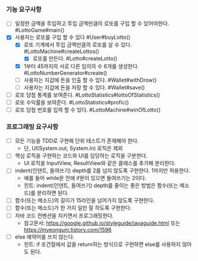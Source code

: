 ### 기능 요구사항

- [ ] 일정한 금액을 투입하고 투입 금액만큼의 로또를 구입 할 수 있어야한다. #LottoGame#main()
- [x] 사용자는 로또를 구입 할 수 있다 #User#buyLotto()
    - [x] 로또 기계에서 투입 금액만큼의 로또를 살 수 있다. #LottoMachine#createLottos()
        - [x] 로또를 만든다. #Lotto#createLotto()
    - [x] 1부터 45까지의 서로 다른 임의의 수 6개를 생성한다. #LottoNumberGenerator#create()
    - [ ] 사용자는 지갑에 돈을 인출 할 수 있다. #Wallet#withDrow()
    - [ ] 사용자는 지갑에 돈을 저장 할 수 있다. #Wallet#save()
- [ ] 로또 당첨 통계를 보여준다. #LottoStatistics#lottoOfStatistics()
- [ ] 로또 수익률을 보여준다. #LottoStatistics#profic()
- [ ] 로또 당첨 번호를 입력 할 수 있다. #LottoMachine#winOfLotto()

### 프로그래밍 요구사항

- [ ] 모든 기능을 TDD로 구현해 단위 테스트가 존재해야 한다.
    - 단, UI(System.out, System.in) 로직은 제외
- [ ] 핵심 로직을 구현하는 코드와 UI를 담당하는 로직을 구분한다.
    - UI 로직을 InputView, ResultView와 같은 클래스를 추가해 분리한다.
- [ ] indent(인덴트, 들여쓰기) depth를 2를 넘지 않도록 구현한다. 1까지만 허용한다.
    - 예를 들어 while문 안에 if문이 있으면 들여쓰기는 2이다.
    - 힌트: indent(인덴트, 들여쓰기) depth를 줄이는 좋은 방법은 함수(또는 메소드)를 분리하면 된다.
- [ ] 함수(또는 메소드)의 길이가 15라인을 넘어가지 않도록 구현한다.
- [ ] 함수(또는 메소드)가 한 가지 일만 잘 하도록 구현한다.
- [ ] 자바 코드 컨벤션을 지키면서 프로그래밍한다.
    - 참고문서: https://google.github.io/styleguide/javaguide.html 또는 https://myeonguni.tistory.com/1596
- [ ] else 예약어를 쓰지 않는다.
    - 힌트: if 조건절에서 값을 return하는 방식으로 구현하면 else를 사용하지 않아도 된다.
    
